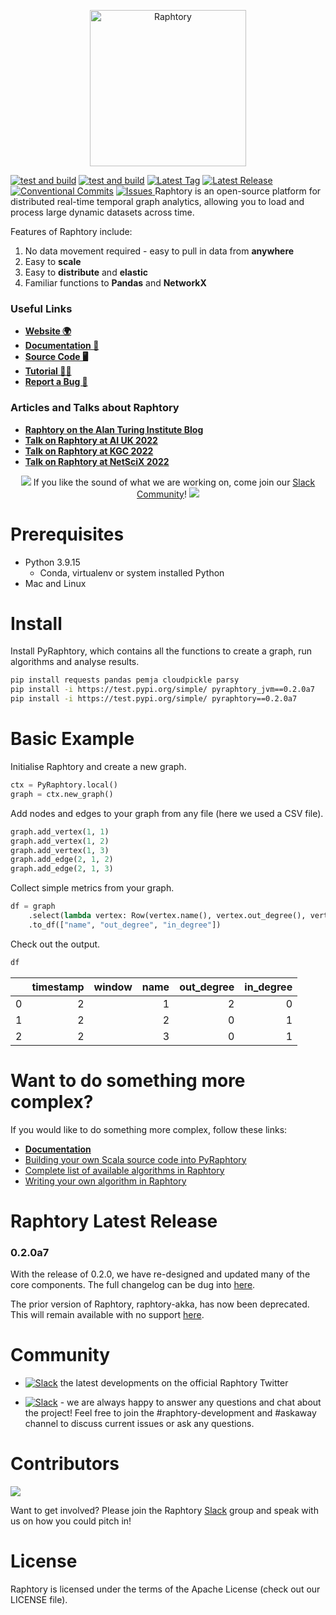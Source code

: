 <p align="center">
  <img src="https://user-images.githubusercontent.com/6665739/130641943-fa7fcdb8-a0e7-4aa4-863f-3df61b5de775.png" alt="Raphtory" height="250"/>
</p>

[![test and build](https://github.com/Raphtory/Raphtory/actions/workflows/test_and_build.yml/badge.svg?branch=master&event=push)](https://github.com/Raphtory/Raphtory/actions/workflows/test_and_build.yml?query=branch%3Amaster+event%3Apush++)
[![test and build](https://github.com/Raphtory/Raphtory/actions/workflows/test_and_build.yml/badge.svg?event=schedule)](https://github.com/Raphtory/Raphtory/actions/workflows/test_and_build.yml?query=event%3Aschedule++)
[![Latest Tag](https://img.shields.io/github/v/tag/Raphtory/Raphtory?include_prereleases&sort=semver&color=brightgreen)](https://github.com/Raphtory/Raphtory/tags)
[![Latest Release](https://img.shields.io/github/v/release/Raphtory/Raphtory?color=brightgreen&include_prereleases&sort=semver)](https://github.com/Raphtory/Raphtory/releases)
[![Conventional Commits](https://img.shields.io/badge/Conventional%20Commits-1.0.0-yellow.svg)](https://conventionalcommits.org)
<a href="https://github.com/Raphtory/Raphtory/issues">
<img alt="Issues" src="https://img.shields.io/github/issues/Raphtory/Raphtory?color=brightgreen" />
</a>
Raphtory is an open-source platform for distributed real-time temporal graph analytics, allowing you to load and process large dynamic datasets across time. 

Features of Raphtory include:
1. No data movement required - easy to pull in data from **anywhere**
2. Easy to **scale**
3. Easy to **distribute** and **elastic**
4. Familiar functions to **Pandas** and **NetworkX**

### Useful Links
- **[Website 🌍](https://www.raphtory.com/)**
- **[Documentation 📒](https://docs.raphtory.com/en/development/)**
- **[Source Code 🖥](https://github.com/Raphtory/Raphtory)**
- **[Tutorial 🧙🏻‍](https://docs.raphtory.com/en/development/Examples/lotr.html)**
- **[Report a Bug 🐛](https://github.com/Raphtory/Raphtory/issues)**

### Articles and Talks about Raphtory
- **[Raphtory on the Alan Turing Institute Blog](https://www.turing.ac.uk/blog/just-add-time-dizzying-potential-dynamic-graphs)**
- **[Talk on Raphtory at AI UK 2022](https://www.youtube.com/watch?v=7S9Ymnih-YM&list=PLuD_SqLtxSdVEUsCYlb5XjWm9D6WuNKEz&index=9)**
- **[Talk on Raphtory at KGC 2022](https://www.youtube.com/watch?v=37S4bSN5EaU)**
- **[Talk on Raphtory at NetSciX 2022](https://www.youtube.com/watch?v=QxhrONca4FE)**

<p align="center">
<img src="https://user-images.githubusercontent.com/6665739/154071628-a55fb5f9-6994-4dcf-be03-401afc7d9ee0.png"/> If you like the sound of what we are working on, come join our <a href="https://join.slack.com/t/raphtory/shared_invite/zt-xbebws9j-VgPIFRleJFJBwmpf81tvxA">Slack Community</a>! <img src="https://user-images.githubusercontent.com/6665739/154071628-a55fb5f9-6994-4dcf-be03-401afc7d9ee0.png"/>
</p>

# Prerequisites
- Python 3.9.15
  - Conda, virtualenv or system installed Python
- Mac and Linux

# Install

Install PyRaphtory, which contains all the functions to create a graph, run algorithms and analyse results.
```bash
pip install requests pandas pemja cloudpickle parsy
pip install -i https://test.pypi.org/simple/ pyraphtory_jvm==0.2.0a7
pip install -i https://test.pypi.org/simple/ pyraphtory==0.2.0a7
```

# Basic Example

Initialise Raphtory and create a new graph.
```python
ctx = PyRaphtory.local()
graph = ctx.new_graph()
```

Add nodes and edges to your graph from any file (here we used a CSV file).
```python
graph.add_vertex(1, 1)
graph.add_vertex(1, 2)
graph.add_vertex(1, 3)
graph.add_edge(2, 1, 2)
graph.add_edge(2, 1, 3)
```
Collect simple metrics from your graph.
```python
df = graph
    .select(lambda vertex: Row(vertex.name(), vertex.out_degree(), vertex.in_degree()))
    .to_df(["name", "out_degree", "in_degree"])
```
Check out the output.
```python
df
```
|    |   timestamp | window   |   name |   out_degree |   in_degree |
|---:|------------:|:---------|-------:|-------------:|------------:|
|  0 |           2 |          |      1 |            2 |           0 |
|  1 |           2 |          |      2 |            0 |           1 |
|  2 |           2 |          |      3 |            0 |           1 |

# Want to do something more complex?
If you would like to do something more complex, follow these links:

- **[Documentation](https://docs.raphtory.com/en/development/)**
- [Building your own Scala source code into PyRaphtory](https://docs.raphtory.com/en/development/PythonDocs/setup.html#id2)
- [Complete list of available algorithms in Raphtory](https://docs.raphtory.com/en/development/_autodoc/com/raphtory/algorithms/generic/index.html)
- [Writing your own algorithm in Raphtory](https://docs.raphtory.com/en/development/Analysis/LOTR_six_degrees.html)

# Raphtory Latest Release
### 0.2.0a7 
With the release of 0.2.0, we have re-designed and updated many of the core components. The full changelog can be dug into [here](https://github.com/Raphtory/Raphtory/releases).

The prior version of Raphtory, raphtory-akka, has now been deprecated. This will remain available with no support [here](https://github.com/Raphtory/Raphtory/tree/raphtory-akka).

# Community  

- [![Slack](https://img.shields.io/twitter/follow/raphtory?label=Follow)](https://twitter.com/raphtory) the latest developments on the official Raphtory Twitter

- [![Slack](https://img.shields.io/badge/Join%20Our%20Community-Slack-red)](https://join.slack.com/t/raphtory/shared_invite/zt-xbebws9j-VgPIFRleJFJBwmpf81tvxA) - we are always happy to answer any questions and chat about the project! Feel free to join the #raphtory-development and #askaway channel to discuss current issues or ask any questions.


# Contributors

<a href="https://github.com/raphtory/raphtory/graphs/contributors"><img src="https://contrib.rocks/image?repo=raphtory/raphtory"/></a>

Want to get involved? Please join the Raphtory [Slack](https://join.slack.com/t/raphtory/shared_invite/zt-xbebws9j-VgPIFRleJFJBwmpf81tvxA) group and speak with us on how you could pitch in!

# License  

Raphtory is licensed under the terms of the Apache License (check out our LICENSE file).



